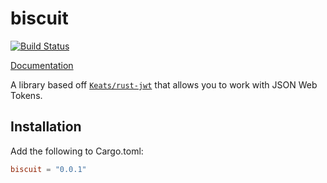 # biscuit

[![Build Status](https://travis-ci.org/lawliet89/biscuit.svg)](https://travis-ci.org/lawliet89/biscuit)

[Documentation](https://lawliet89.github.io/biscuit/)

A library based off [`Keats/rust-jwt`](https://github.com/Keats/rust-jwt) that allows you to work with
JSON Web Tokens.

## Installation

Add the following to Cargo.toml:

```toml
biscuit = "0.0.1"
```
